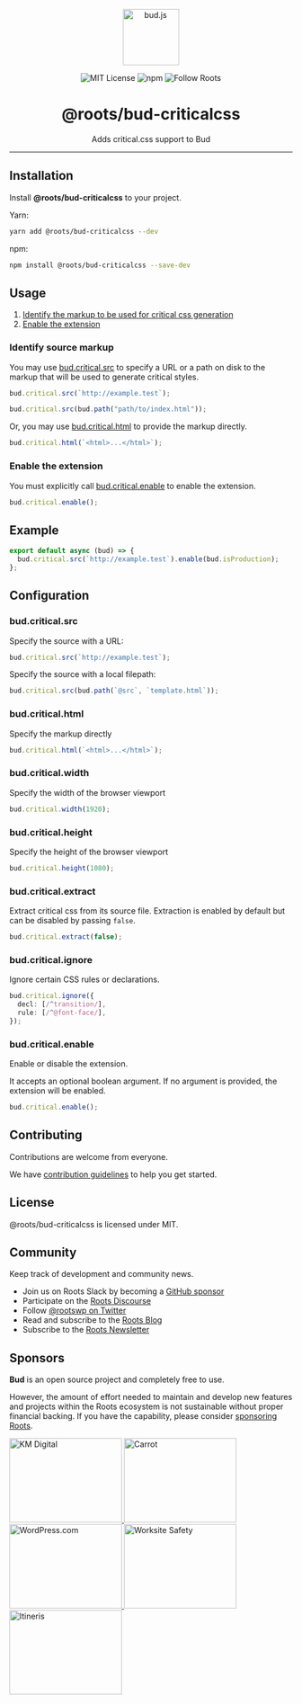 <p align="center"><img src="https://cdn.roots.io/app/uploads/logo-bud.svg" height="100" alt="bud.js" /></p>

<p align="center">
  <img alt="MIT License" src="https://img.shields.io/github/license/roots/bud?color=%23525ddc&style=flat-square" />
  <img alt="npm" src="https://img.shields.io/npm/v/@roots/bud.svg?color=%23525ddc&style=flat-square" />
  <img alt="Follow Roots" src="https://img.shields.io/twitter/follow/rootswp.svg?color=%23525ddc&style=flat-square" />
</p>

<h1 align="center"><strong>@roots/bud-criticalcss</strong></h1>

<p align="center">
  Adds critical.css support to Bud
</p>

---

## Installation

Install **@roots/bud-criticalcss** to your project.

Yarn:

```sh
yarn add @roots/bud-criticalcss --dev
```

npm:

```sh
npm install @roots/bud-criticalcss --save-dev
```

## Usage

1. [Identify the markup to be used for critical css generation](#identify-source-markup)
2. [Enable the extension](#enable-the-extension)

### Identify source markup

You may use [bud.critical.src](#budcriticalsrc) to specify a URL or a path on disk to the markup that will be used to generate critical styles.

```typescript title="bud.config.mjs"
bud.critical.src(`http://example.test`);
```

```typescript title="bud.config.mjs"
bud.critical.src(bud.path("path/to/index.html"));
```

Or, you may use [bud.critical.html](#budcriticalhtml) to provide the markup directly.

```typescript title="bud.config.mjs"
bud.critical.html(`<html>...</html>`);
```

### Enable the extension

You must explicitly call [bud.critical.enable](#budcriticalenable) to enable the extension.

```typescript title="bud.config.mjs"
bud.critical.enable();
```

## Example

```typescript title="bud.config.mjs"
export default async (bud) => {
  bud.critical.src(`http://example.test`).enable(bud.isProduction);
};
```

## Configuration

### bud.critical.src

Specify the source with a URL:

```typescript title="bud.config.mjs"
bud.critical.src(`http://example.test`);
```

Specify the source with a local filepath:

```typescript title="bud.config.mjs"
bud.critical.src(bud.path(`@src`, `template.html`));
```

### bud.critical.html

Specify the markup directly

```typescript title="bud.config.mjs"
bud.critical.html(`<html>...</html>`);
```

### bud.critical.width

Specify the width of the browser viewport

```typescript title="bud.config.mjs"
bud.critical.width(1920);
```

### bud.critical.height

Specify the height of the browser viewport

```typescript title="bud.config.mjs"
bud.critical.height(1080);
```

### bud.critical.extract

Extract critical css from its source file. Extraction is enabled by default but can be disabled by passing `false`.

```typescript title="bud.config.mjs"
bud.critical.extract(false);
```

### bud.critical.ignore

Ignore certain CSS rules or declarations.

```typescript title="bud.config.mjs"
bud.critical.ignore({
  decl: [/^transition/],
  rule: [/^@font-face/],
});
```

### bud.critical.enable

Enable or disable the extension.

It accepts an optional boolean argument. If no argument is provided, the extension will be enabled.

```typescript title="bud.config.mjs"
bud.critical.enable();
```

## Contributing

Contributions are welcome from everyone.

We have [contribution guidelines](https://github.com/roots/guidelines/blob/master/CONTRIBUTING.md) to help you get started.

## License

@roots/bud-criticalcss is licensed under MIT.

## Community

Keep track of development and community news.

- Join us on Roots Slack by becoming a [GitHub
  sponsor](https://github.com/sponsors/roots)
- Participate on the [Roots Discourse](https://discourse.roots.io/)
- Follow [@rootswp on Twitter](https://twitter.com/rootswp)
- Read and subscribe to the [Roots Blog](https://roots.io/blog/)
- Subscribe to the [Roots Newsletter](https://roots.io/subscribe/)

## Sponsors

**Bud** is an open source project and completely free to use.

However, the amount of effort needed to maintain and develop new features and projects within the Roots ecosystem is not sustainable without proper financial backing. If you have the capability, please consider [sponsoring Roots](https://github.com/sponsors/roots).

<a href="https://k-m.com/">
<img src="https://cdn.roots.io/app/uploads/km-digital.svg" alt="KM Digital" width="200" height="150"/>
</a>
<a href="https://carrot.com/">
<img src="https://cdn.roots.io/app/uploads/carrot.svg" alt="Carrot" width="200" height="150"/>
</a>
<a href="https://wordpress.com/">
<img src="https://cdn.roots.io/app/uploads/wordpress.svg" alt="WordPress.com" width="200" height="150"/>
</a>
<a href="https://worksitesafety.ca/careers/">
<img src="https://cdn.roots.io/app/uploads/worksite-safety.svg" alt="Worksite Safety" width="200" height="150"/>
</a>
<a href="https://www.itineris.co.uk/">
<img src="https://cdn.roots.io/app/uploads/itineris.svg" alt="Itineris" width="200" height="150"/>
</a>

